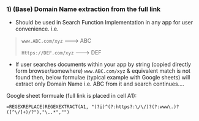 ### 1) (Base) Domain Name extraction from the full link
- Should be used in Search Function Implementation in any app for user convenience. i.e.
> ` www.ABC.com/xyz ` ---> ABC 
> 
> ` Https://DEF.com/xyz ` ---> DEF

- If user searches documents within your app by string (copied directly form browser/somewhere) ` www.ABC.com/xyz ` & equivalent match is not found then, below formulae (typical example with Google sheets) will extract only Domain Name i.e. ABC from it and search continues....


Google sheet formuale (full link is placed in cell A1): 
```
=REGEXREPLACE(REGEXEXTRACT(A1, "(?i)^(?:https?:\/\/)?(?:www\.)?([^\/]+)/?"),"\..*","") 
```
